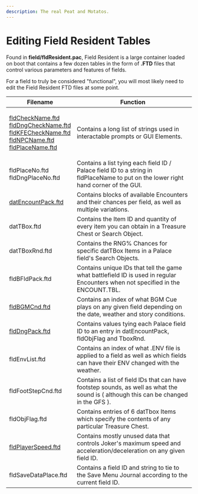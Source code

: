 ```yaml
---
description: The real Peat and Motatos.
---
```


# Editing Field Resident Tables

Found in **field/fldResident.pac**, Field Resident is a large container loaded on boot that contains a few dozen tables in the form of **.FTD** files that control various parameters and features of fields.

For a field to truly be considered "functional", you will most likely need to edit the Field Resident FTD files at some point.&#x20;

| Filename                                                                                                                            | Function                                                                                                                               |
| ----------------------------------------------------------------------------------------------------------------------------------- | -------------------------------------------------------------------------------------------------------------------------------------- |
| <p><a href="string.md">fldCheckName.ftd<br>fldDngCheckName.ftd<br>fldKFECheckName.ftd<br>fldNPCName.ftd<br>fldPlaceName.ftd</a></p> | Contains a long list of strings used in interactable prompts or GUI Elements.                                                          |
| <p>fldPlaceNo.ftd<br>fldDngPlaceNo.ftd</p>                                                                                          | Contains a list tying each field ID / Palace field ID to a string in fldPlaceName to put on the lower right hand corner of the GUI.    |
| [datEncountPack.ftd](datEncountPack.md)                                                                                             | Contains blocks of available Encounters and their chances per field, as well as multiple variations.                                   |
| datTBox.ftd                                                                                                                         | Contains the Item ID and quantity of every item you can obtain in a Treasure Chest or Search Object.                                   |
| datTBoxRnd.ftd                                                                                                                      | Contains the RNG% Chances for specific datTBox Items in a Palace field's Search Objects.                                               |
| fldBFldPack.ftd                                                                                                                     | Contains unique IDs that tell the game what battlefield ID is used in regular Encounters when not specified in the ENCOUNT.TBL.        |
| [fldBGMCnd.ftd](fldBGMCnd.md)                                                                                                       | Contains an index of what BGM Cue plays on any given field depending on the date, weather and story conditions.                        |
| [fldDngPack.ftd](fldDngPack.md)                                                                                                     | Contains values tying each Palace field ID to an entry in datEncountPack, fldObjFlag and TboxRnd.                                      |
| fldEnvList.ftd                                                                                                                      | Contains an index of what .ENV file is applied to a field as well as which fields can have their ENV changed with the weather.         |
| fldFootStepCnd.ftd                                                                                                                  | Contains a list of field IDs that can have footstep sounds, as well as what the sound is ( although this can be changed in the GFS ).  |
| fldObjFlag.ftd                                                                                                                      | Contains entries of 6 datTbox Items which specify the contents of any particular Treasure Chest.                                       |
| [fldPlayerSpeed.ftd](fldPlayerSpeed.md)                                                                                             | Contains mostly unused data that controls Joker's maximum speed and acceleration/deceleration on any given field ID.                   |
| fldSaveDataPlace.ftd                                                                                                                | Contains a field ID and string to tie to the Save Menu Journal according to the current field ID.                                      |

